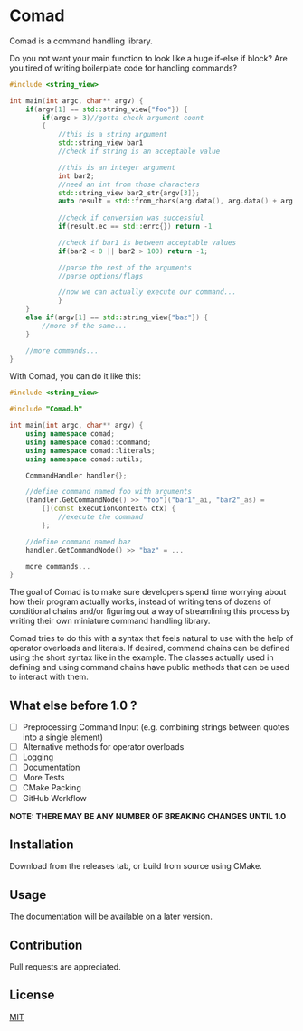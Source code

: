 # Comad
Comad is a command handling library.

Do you not want your main function to look like a huge if-else if block?
Are you tired of writing boilerplate code for handling commands?

```cpp
#include <string_view>

int main(int argc, char** argv) {
	if(argv[1] == std::string_view{"foo"}) {
		if(argc > 3)//gotta check argument count
		{
			//this is a string argument
			std::string_view bar1
			//check if string is an acceptable value

			//this is an integer argument
			int bar2;
			//need an int from those characters
			std::string_view bar2_str{argv[3]};
			auto result = std::from_chars(arg.data(), arg.data() + arg.size(), bar2);
			
			//check if conversion was successful
			if(result.ec == std::errc{}) return -1

			//check if bar1 is between acceptable values
			if(bar2 < 0 || bar2 > 100) return -1;

			//parse the rest of the arguments
			//parse options/flags

			//now we can actually execute our command...
			}
	}
	else if(argv[1] == std::string_view{"baz"}) {
		//more of the same...
	}

	//more commands...
}
```


With Comad, you can do it like this:

```cpp
#include <string_view>

#include "Comad.h"

int main(int argc, char** argv) {
	using namespace comad;
	using namespace comad::command;
	using namespace comad::literals;
	using namespace comad::utils;

	CommandHandler handler{};

	//define command named foo with arguments
	(handler.GetCommandNode() >> "foo")("bar1"_ai, "bar2"_as) = 
		[](const ExecutionContext& ctx) {
			//execute the command
		};

	//define command named baz
	handler.GetCommandNode() >> "baz" = ...

	more commands...
}
```

The goal of Comad is to make sure developers spend time worrying about
how their program actually works, instead of writing tens of dozens of
conditional chains and/or figuring out a way of streamlining this process by 
writing their own miniature command handling library.

Comad tries to do this with a syntax that feels natural to use
with the help of operator overloads and literals. If desired, command chains can be defined
using the short syntax like in the example. The classes actually used in defining and
using command chains have public methods that can be used to interact with them.

## What else before 1.0 ?
- [ ] Preprocessing Command Input (e.g. combining strings between quotes into a single element)
- [ ] Alternative methods for operator overloads
- [ ] Logging
- [ ] Documentation
- [ ] More Tests
- [ ] CMake Packing
- [ ] GitHub Workflow

**NOTE: THERE MAY BE ANY NUMBER OF BREAKING CHANGES UNTIL 1.0**

## Installation
Download from the releases tab, or build from source using CMake.

## Usage
The documentation will be available on a later version.

## Contribution
Pull requests are appreciated.

## License

[MIT](https://choosealicense.com/licenses/mit/)